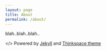 ```yaml
---
layout: page
title: About
permalink: /about/
---
```


blah..blah..blah..

&lt;/&gt; Powered by <a href="https://jekyllrb.com/">Jekyll</a> and <a href="https://github.com/heiswayi/thinkspace">Thinkspace theme</a>
